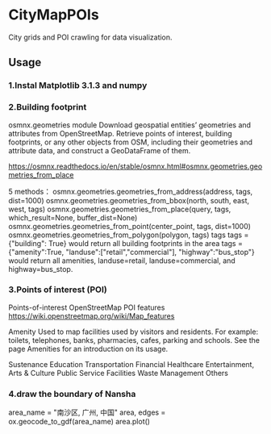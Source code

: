 # CityMapPOIs
City grids and POI crawling for data visualization.

## Usage
### 1.Instal Matplotlib 3.1.3 and numpy
### 2.Building footprint
osmnx.geometries module
Download geospatial entities’ geometries and attributes from OpenStreetMap.
Retrieve points of interest, building footprints, or any other objects from OSM, including their geometries and attribute data, and construct a GeoDataFrame of them.

https://osmnx.readthedocs.io/en/stable/osmnx.html#osmnx.geometries.geometries_from_place

5 methods：
osmnx.geometries.geometries_from_address(address, tags, dist=1000)
osmnx.geometries.geometries_from_bbox(north, south, east, west, tags)
osmnx.geometries.geometries_from_place(query, tags, which_result=None, buffer_dist=None)
osmnx.geometries.geometries_from_point(center_point, tags, dist=1000)
osmnx.geometries.geometries_from_polygon(polygon, tags)
tags
tags = {"building": True} would return all building footprints in the area
tags = {"amenity":True, "landuse":["retail","commercial"], "highway":"bus_stop"} would return all amenities, landuse=retail, landuse=commercial, and highway=bus_stop.

### 3.Points of interest (POI)
Points-of-interest
OpenStreetMap POI features
https://wiki.openstreetmap.org/wiki/Map_features

Amenity
Used to map facilities used by visitors and residents. For example: toilets, telephones, banks, pharmacies, cafes, parking and schools. See the page Amenities for an introduction on its usage.

Sustenance
Education
Transportation
Financial
Healthcare
Entertainment, Arts & Culture
Public Service
Facilities
Waste Management
Others

### 4.draw the boundary of Nansha
area_name = "南沙区, 广州, 中国" area, edges = ox.geocode_to_gdf(area_name) area.plot()
